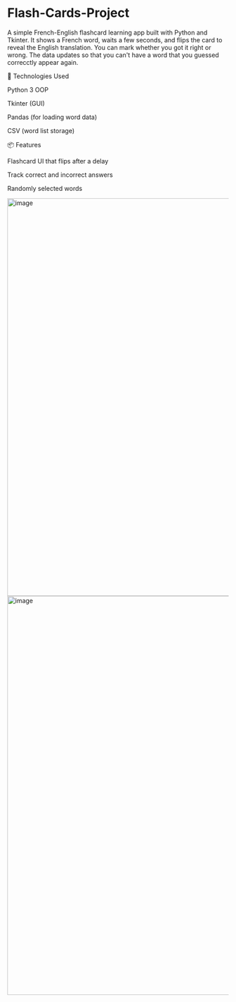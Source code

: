 # Flash-Cards-Project
A simple French-English flashcard learning app built with Python and Tkinter. It shows a French word, waits a few seconds, and flips the card to reveal the English translation. You can mark whether you got it right or wrong. The data updates so that you can't have a word that you guessed correcctly appear again.

🧰 Technologies Used

Python 3 OOP

Tkinter (GUI)

Pandas (for loading word data)

CSV (word list storage)

📦 Features

Flashcard UI that flips after a delay

Track correct and incorrect answers

Randomly selected words




<img width="1120" height="903" alt="image" src="https://github.com/user-attachments/assets/1bf2568f-3348-4949-bf66-1d4b305b12c2" />
<img width="1126" height="906" alt="image" src="https://github.com/user-attachments/assets/89ef071c-ff2f-4d44-801e-718aaf885109" />

